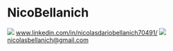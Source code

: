 # NicoBellanich

<img src="https://img.shields.io/badge/linkedin-%230077B5.svg?&style=for-the-badge&logo=linkedin&logoColor=white" /> www.linkedin.com/in/nicolasdariobellanich70491/
<img src="https://img.shields.io/badge/gmail-D14836?&style=for-the-badge&logo=gmail&logoColor=white" /> nicolasbellanich@gmail.com
                            
